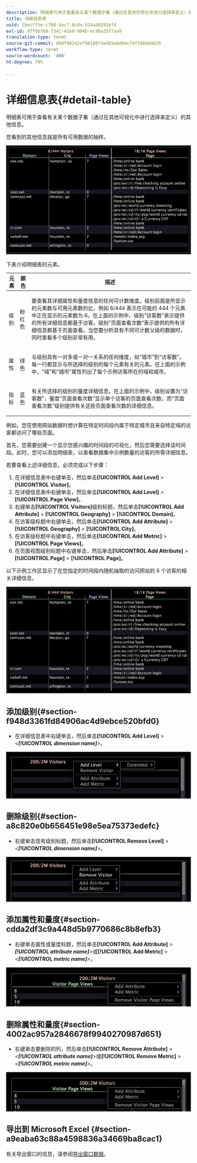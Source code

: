 ```yaml
---
description: 明细表可用于查看有关某个数据子集（通过在其他可视化中进行选择来定义）的其他信息。
title: 详细信息表
uuid: 2becff5e-c78d-4ac7-8cda-814ad0193efd
exl-id: d7f0b768-f341-41e8-904b-ec98a25f7aa9
translation-type: tm+mt
source-git-commit: d9df90242ef96188f4e4b5e6d04cfef196b0a628
workflow-type: tm+mt
source-wordcount: '498'
ht-degree: 79%

---
```


# 详细信息表{#detail-table}

明细表可用于查看有关某个数据子集（通过在其他可视化中进行选择来定义）的其他信息。

您看到的其他信息就是所有可用数据的抽样。

![](assets/vis_details.png)

下表介绍明细表的元素。

<table id="table_C88C7F7F5AEA4820B908923E45CC0A62"> 
 <thead> 
  <tr> 
   <th colname="col1" class="entry"> 元素 </th> 
   <th colname="col02" class="entry"> 颜色 </th> 
   <th colname="col2" class="entry"> 描述 </th> 
  </tr> 
 </thead>
 <tbody> 
  <tr> 
   <td colname="col1"> <p>级别 </p> </td> 
   <td colname="col02"> <p>粉红色 </p> </td> 
   <td colname="col2"> <p>要查看其详细属性和量度信息的任何可计数维度。级别前面是所显示的元素数与可用元素数的比，例如 6/444 表示在可能的 444 个元素中正在显示的元素数为 6。在上面的示例中，级别“访客数”表示提供的所有详细信息都基于访客。级别“页面查看次数”表示提供的所有详细信息都基于页面查看。当您要分析具有不同可计数父级的数据时，同时查看多个级别非常有用。 </p> </td> 
  </tr> 
  <tr> 
   <td colname="col1"> <p>属性 </p> </td> 
   <td colname="col02"> <p>绿色 </p> </td> 
   <td colname="col2"> <p>与级别具有一对多或一对一关系的任何维度，如“城市”到“访客数”。每一行都显示与所选择的级别的每个元素有关的元素。在上面的示例中，“域”和“城市”属性列出了每个示例访客所在的域和城市。 </p> </td> 
  </tr> 
  <tr> 
   <td colname="col1"> <p>指标 </p> </td> 
   <td colname="col02"> <p>蓝色 </p> </td> 
   <td colname="col2"> <p>有关所选择的级别的量度详细信息。在上面的示例中，级别设置为“访客数”，量度“页面查看次数”显示单个访客的页面查看次数，而“页面查看次数”级别提供有关这些页面查看次数的详细信息。 </p> </td> 
  </tr> 
 </tbody> 
</table>

例如，您在使用网站数据时想计算在特定时间段内属于特定城市且来自特定域的访客都访问了哪些页面。

首先，您需要创建一个显示您感兴趣的时间段的可视化，然后您需要选择该时间段。此时，您可以添加明细表，以查看数据集中示例数量的访客的所需详细信息。

若要查看上述详细信息，必须完成以下步骤：

1. 在详细信息表中右键单击，然后单击&#x200B;**[!UICONTROL Add Level]** > **[!UICONTROL Visitor]**。
1. 在详细信息表中右键单击，然后单击&#x200B;**[!UICONTROL Add Level]** > **[!UICONTROL Page View]**。
1. 右键单击&#x200B;**[!UICONTROL Visitors]**&#x200B;级别标题，然后单击&#x200B;**[!UICONTROL Add Attribute]** > **[!UICONTROL Geography]** > **[!UICONTROL Domain]**。
1. 在访客级标题中右键单击，然后单击&#x200B;**[!UICONTROL Add Attribute]** > **[!UICONTROL Geography]** > **[!UICONTROL City]**。
1. 在访客级标题中右键单击，然后单击&#x200B;**[!UICONTROL Add Metric]** > **[!UICONTROL Page Views]**。
1. 在页面视图级别标题中右键单击，然后单击&#x200B;**[!UICONTROL Add Attribute]** > **[!UICONTROL Page]** > **[!UICONTROL Page]**。

以下示例工作区显示了在您指定的时间段内随机抽取的访问网站的 6 个访客的相关详细信息。

![](assets/client-tab1.png)

## 添加级别{#section-f948d3361fd84906ac4d9ebce520bfd0}

* 在详细信息表中右键单击，然后单击&#x200B;**[!UICONTROL Add Level]** > *&lt;**[!UICONTROL dimension name]**>*。

![](assets/mnu_DetailsTable_AddLevel.png)

## 删除级别{#section-a8c820e0b656451e98e5ea75373edefc}

* 右键单击现有级别标题，然后单击&#x200B;**[!UICONTROL Remove Level]** > *&lt;**[!UICONTROL dimension name]**>*。

![](assets/mnu_DetailsTable_Level.png)

## 添加属性和量度{#section-cdda2df3c9a448d5b9770686c8b8efb3}

* 右键单击属性或量度标题，然后单击&#x200B;**[!UICONTROL Add Attribute]** > ***[!UICONTROL attribute name]**>*&#x200B;或&#x200B;**[!UICONTROL Add Metric]** > *&lt;**[!UICONTROL metric name]**>*。

![](assets/mnu_DetailsTable.png)

## 删除属性和量度{#section-4002ac957a2846678f9940270987d651}

* 右键单击要删除的列，然后单击&#x200B;**[!UICONTROL Remove Attribute]** > *&lt;**[!UICONTROL attribute name]**>*&#x200B;或&#x200B;**[!UICONTROL Remove Metric]** > *&lt;**[!UICONTROL metric name]**>*。

![](assets/mnu_DetailsTable.png)

## 导出到 Microsoft Excel {#section-a9eaba63c88a4598836a34669ba8cac1}

有关导出窗口的信息，请参阅[导出窗口数据](../../../home/c-get-started/c-wk-win-wksp/c-exp-win-data.md#concept-8df61d64ed434cc5a499023c44197349)。
